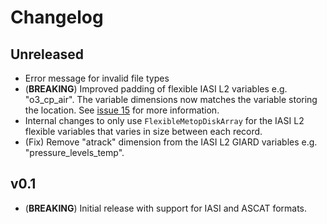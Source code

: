 # Changelog

## Unreleased
- Error message for invalid file types
- (**BREAKING**) Improved padding of flexible IASI L2 variables e.g. "o3_cp_air". The variable dimensions now matches the variable storing the location. See [issue 15](https://github.com/eumetsat/MetopDatasets.jl/issues/15) for more information.
- Internal changes to only use `FlexibleMetopDiskArray` for the IASI L2 flexible variables that varies in size between each record.
- (Fix) Remove "atrack" dimension from the IASI L2 GIARD variables e.g. "pressure_levels_temp".

## v0.1
- (**BREAKING**) Initial release with support for IASI and ASCAT formats.